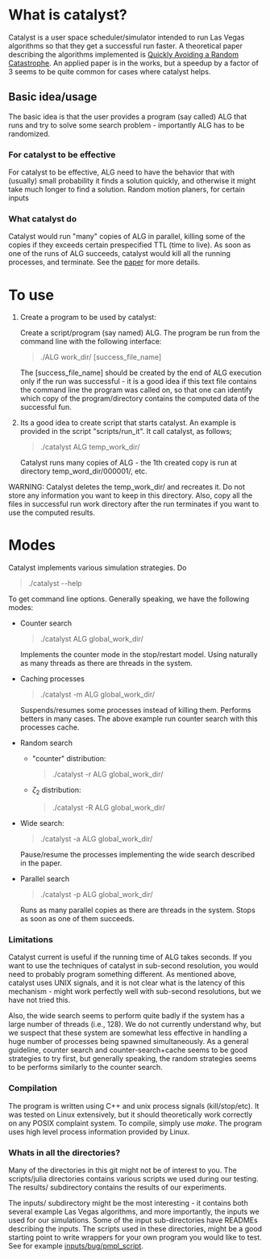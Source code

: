 # What is catalyst?

Catalyst is a user space scheduler/simulator intended to run Las Vegas
algorithms so that they get a successful run faster.
A theoretical paper describing the algorithms implemented is
[Quickly Avoiding a Random
Catastrophe](https://arxiv.org/abs/2503.04633). An applied paper is in
the works, but  a speedup  by a factor of 3 seems
to be quite common for cases where catalyst helps.

## Basic idea/usage
The basic idea is that the user provides a program (say called) ALG
that runs and try to solve some search problem - importantly ALG has
to be randomized.

### For catalyst to be effective
For catalyst to be effective, ALG need to have the
behavior that with (usually) small probability it finds a solution
quickly, and otherwise it might take much longer to find a
solution. Random motion planers, for certain inputs

### What catalyst do

Catalyst would run "many" copies of ALG in parallel, killing some of
the copies if they exceeds certain prespecified TTL (time to live). As
soon as one of the runs of ALG succeeds, catalyst would kill all the
running processes, and terminate. See the
[paper](https://arxiv.org/abs/2503.04633) for more details.




# To use

1. Create a program to be used by catalyst:

   Create a script/program (say named) ALG. The program be run from
   the command line with the following interface:

   >   ./ALG  work_dir/ [success_file_name]

   The [success_file_name] should be created by the end of ALG
   execution only if the run was successful - it is a good idea if
   this text file contains the command line the program was
   called on, so that one can identify which copy of the
   program/directory contains the computed data of the successful fun.

2. Its a good idea to create script that starts catalyst. An example
   is provided in the script "scripts/run_it". It call catalyst, as
   follows;

   > ./catalyst ALG temp_work_dir/

   Catalyst runs many copies of ALG - the 1th created copy is run at
   directory temp_word_dir/000001/, etc.

WARNING: Catalyst deletes the temp_work_dir/ and recreates it. Do not
store any information you want to keep in this directory. Also, copy
all the files in successful run work directory after the run
terminates if you want to use the computed results.


# Modes

Catalyst implements various simulation strategies. Do

   > ./catalyst  --help

To get command line options. Generally speaking, we have the following
modes:

- Counter search

  > ./catalyst ALG global_work_dir/

  Implements the counter mode in the stop/restart model. Using
  naturally as many threads as there are threads in the system.

- Caching processes

  > ./catalyst -m ALG global_work_dir/

  Suspends/resumes some processes instead of killing them. Performs
  betters in many cases. The above example run counter search with
  this processes cache.

- Random search

    + "counter" distribution:

      > ./catalyst -r ALG global_work_dir/

    + $\zeta_2$ distribution:

      > ./catalyst -R ALG global_work_dir/

- Wide search:

  > ./catalyst -a ALG global_work_dir/

  Pause/resume the processes implementing the wide search described in
  the paper.

- Parallel search

  > ./catalyst -p ALG global_work_dir/

  Runs as many parallel copies as there are threads in the
  system. Stops as soon as one of them succeeds.


### Limitations

Catalyst current is useful if the running time of ALG takes
seconds. If you want to use the techniques of catalyst in sub-second
resolution, you would need to probably program something
different. As mentioned above, catalyst uses UNIX signals, and it is
not clear what is the latency of this mechanism - might work perfectly
well with sub-second resolutions, but we have not tried this.

Also, the wide search seems to perform quite badly if the system has a
large number of threads (i.e., 128). We do not currently understand
why, but we suspect that these system are somewhat less effective in
handling a huge number of processes being spawned simultaneously. As a
general guideline, counter search and counter-search+cache seems to be
good strategies to try first, but generally speaking, the random
strategies seems to be performs similarly to the counter search.


### Compilation

The program is written using C++ and unix process signals
(kill/stop/etc). It was tested on Linux extensively, but it should
theoretically work correctly on any POSIX complaint system. To
compile, simply use *make*. The program uses high level process
information provided by Linux.

### Whats in all the directories?

Many of the directories in this git might not be of interest to
you. The scripts/julia directories contains various scripts we used
during our testing. The results/ subdirectory contains the results of
our experiments.

The inputs/ subdirectory might be the most interesting - it contains
both several example Las Vegas algorithms, and more importantly, the
inputs we used for our simulations. Some of the input sub-directories
have READMEs describing the inputs. The scripts used in these
directories, might be a good starting point to write wrappers for your
own program you would like to test. See for example
[inputs/bug/pmpl_script](inputs/bug/pmpl_script).
